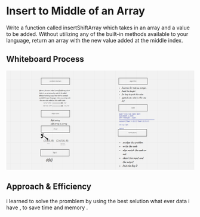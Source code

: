 # Insert to Middle of an Array

Write a function called insertShiftArray which takes in an array and a value to be added. Without utilizing any of the built-in methods available to your language, return an array with the new value added at the middle index.

## Whiteboard Process

![array-reverse](array-insert-shift.png)

## Approach & Efficiency

i learned to solve the promblem by using the best selution what ever data i have , to save time and memory .

